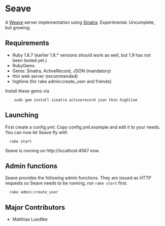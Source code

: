 Seave
=====

A [Weave](https://wiki.mozilla.org/Labs/Weave "Weave") server implementation using [Sinatra](http://www.sinatrarb.com/ "Sinatra"). Experimental. Uncomplete, but growing.

Requirements
------------

* Ruby 1.8.7 (earlier 1.8.* versions should work as well, but 1.9 has not been tested yet.)
* RubyGems
* Gems: Sinatra, ActiveRecord, JSON (mandatory)
* thin web server (recommended)
* highline (for rake admin:create_user and friends)

Install these gems via

        sudo gem install sinatra activerecord json thin highline

Launching
---------
First create a config.yml: Copy config.yml.example and edit it to your needs.
You can now let Seave fly with

      rake start

Seave is running on http://localhost:4567 now.

Admin functions
---------------
Seave provides the following admin functions. They are issued as HTTP requests so Seave needs to be running, run `rake start` first.


      rake admin:create_user


Major Contributors
------------------

* Matthias Luedtke

